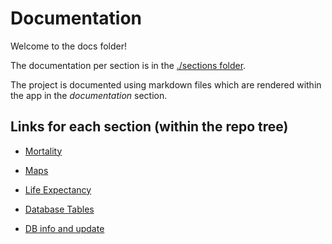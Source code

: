 # Documentation

Welcome to the docs folder!

The documentation per section is in the [./sections folder](https://github.com/dreth/tfm_uc3m/tree/main/docs/sections).

The project is documented using markdown files which are rendered within the app in the *documentation* section.

## Links for each section (within the repo tree)

- [Mortality](https://github.com/dreth/tfm_uc3m/blob/main/docs/sections/mortality.md)

- [Maps](https://github.com/dreth/tfm_uc3m/blob/main/docs/sections/maps.md)

- [Life Expectancy](https://github.com/dreth/tfm_uc3m/blob/main/docs/sections/lifeExp.md)

- [Database Tables](https://github.com/dreth/tfm_uc3m/blob/main/docs/sections/dbTables.md)

- [DB info and update](https://github.com/dreth/tfm_uc3m/blob/main/docs/sections/dbInfo.md)
